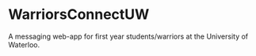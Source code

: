 # WarriorsConnectUW
A messaging web-app for first year students/warriors at the University of Waterloo.
